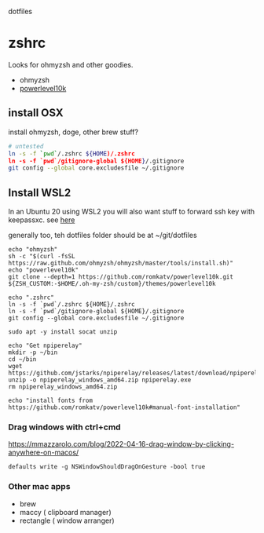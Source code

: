 dotfiles

# zshrc

Looks for ohmyzsh and other goodies.
* ohmyzsh
* [powerlevel10k](https://github.com/romkatv/powerlevel10k#getting-started)

## install OSX

install ohmyzsh, doge, other brew stuff?

```sh
# untested
ln -s -f `pwd`/.zshrc ${HOME)/.zshrc 
ln -s -f `pwd`/gitignore-global ${HOME}/.gitignore 
git config --global core.excludesfile ~/.gitignore
```

## Install WSL2

In an Ubuntu 20 using WSL2  you will also want stuff to forward ssh key with keepassxc. see [here](https://code.mendhak.com/wsl2-keepassxc-ssh/)

generally too, teh dotfiles folder should be at ~/git/dotfiles

``` 
echo "ohmyzsh"
sh -c "$(curl -fsSL https://raw.github.com/ohmyzsh/ohmyzsh/master/tools/install.sh)"
echo "powerlevel10k"
git clone --depth=1 https://github.com/romkatv/powerlevel10k.git ${ZSH_CUSTOM:-$HOME/.oh-my-zsh/custom}/themes/powerlevel10k

echo ".zshrc"
ln -s -f `pwd`/.zshrc ${HOME}/.zshrc 
ln -s -f `pwd`/gitignore-global ${HOME}/.gitignore 
git config --global core.excludesfile ~/.gitignore

sudo apt -y install socat unzip

echo "Get npiperelay"
mkdir -p ~/bin
cd ~/bin
wget https://github.com/jstarks/npiperelay/releases/latest/download/npiperelay_windows_amd64.zip
unzip -o npiperelay_windows_amd64.zip npiperelay.exe
rm npiperelay_windows_amd64.zip

echo "install fonts from https://github.com/romkatv/powerlevel10k#manual-font-installation"
```

### Drag windows with ctrl+cmd

https://mmazzarolo.com/blog/2022-04-16-drag-window-by-clicking-anywhere-on-macos/

`defaults write -g NSWindowShouldDragOnGesture -bool true`


### Other mac apps

* brew
* maccy ( clipboard manager) 
* rectangle ( window arranger)

